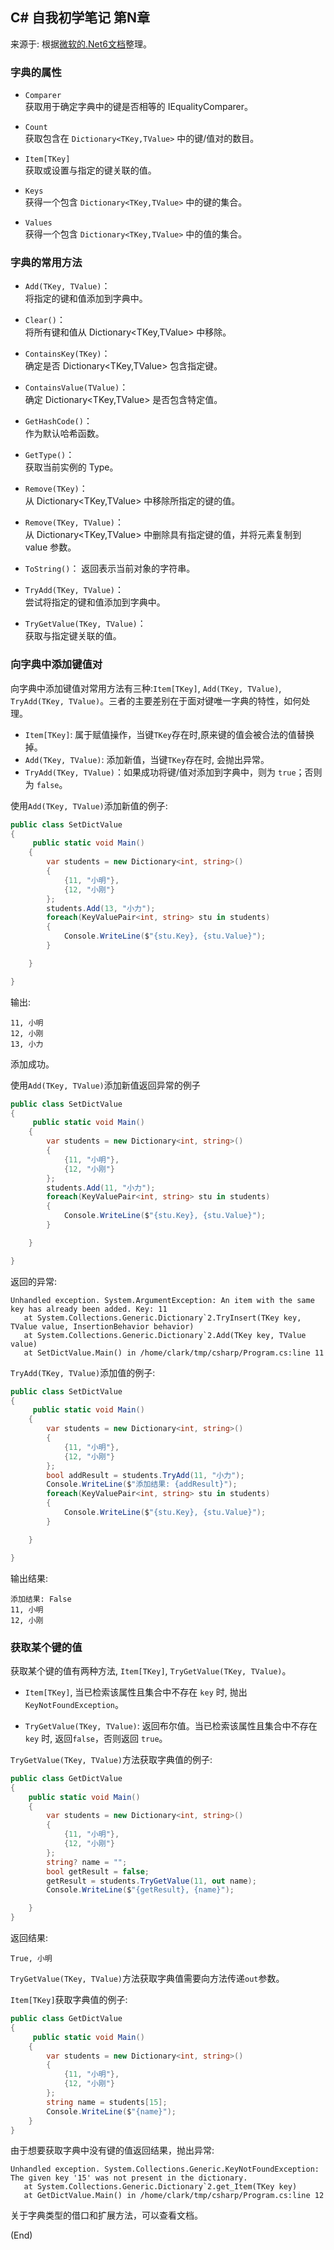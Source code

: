 ## C# 自我初学笔记 第N章  

来源于: 根据[微软的.Net6文档](https://learn.microsoft.com/zh-cn/dotnet/api/system.collections.generic.dictionary-2?view=net-6.0)整理。

### 字典的属性

- `Comparer`	
获取用于确定字典中的键是否相等的 IEqualityComparer<T>。

- `Count`	
获取包含在 `Dictionary<TKey,TValue>` 中的键/值对的数目。

- `Item[TKey]`	
获取或设置与指定的键关联的值。

- `Keys`	
获得一个包含 `Dictionary<TKey,TValue>` 中的键的集合。

- `Values`	
获得一个包含 `Dictionary<TKey,TValue>` 中的值的集合。


### 字典的常用方法

- `Add(TKey, TValue)`：	
将指定的键和值添加到字典中。

- `Clear()`：	
将所有键和值从 Dictionary<TKey,TValue> 中移除。

- `ContainsKey(TKey)`：	
确定是否 Dictionary<TKey,TValue> 包含指定键。

- `ContainsValue(TValue)`：	
确定 Dictionary<TKey,TValue> 是否包含特定值。

- `GetHashCode()`：	
作为默认哈希函数。

- `GetType()`：	
获取当前实例的 Type。

- `Remove(TKey)`：	
从 Dictionary<TKey,TValue> 中移除所指定的键的值。

- `Remove(TKey, TValue)`：	
从 Dictionary<TKey,TValue> 中删除具有指定键的值，并将元素复制到 value 参数。

- `ToString()`：	
返回表示当前对象的字符串。

- `TryAdd(TKey, TValue)`：	
尝试将指定的键和值添加到字典中。

- `TryGetValue(TKey, TValue)`：	
获取与指定键关联的值。


### 向字典中添加键值对

向字典中添加键值对常用方法有三种:`Item[TKey]`, `Add(TKey, TValue)`, `TryAdd(TKey, TValue)`。三者的主要差别在于面对键唯一字典的特性，如何处理。  

- `Item[TKey]`: 属于赋值操作，当键`TKey`存在时,原来键的值会被合法的值替换掉。  
- `Add(TKey, TValue)`: 添加新值，当键`TKey`存在时, 会抛出异常。  
- `TryAdd(TKey, TValue)`：如果成功将键/值对添加到字典中，则为 `true`；否则为 `false`。


使用`Add(TKey, TValue)`添加新值的例子:
```c#
public class SetDictValue
{
     public static void Main()
    {
        var students = new Dictionary<int, string>()
        {
            {11, "小明"},
            {12, "小刚"}
        };
        students.Add(13, "小力");
        foreach(KeyValuePair<int, string> stu in students)
        {
            Console.WriteLine($"{stu.Key}, {stu.Value}");
        }

    }

}

```
输出:
```
11, 小明
12, 小刚
13, 小力
```
添加成功。

使用`Add(TKey, TValue)`添加新值返回异常的例子
```c#
public class SetDictValue
{
     public static void Main()
    {
        var students = new Dictionary<int, string>()
        {
            {11, "小明"},
            {12, "小刚"}
        };
        students.Add(11, "小力");
        foreach(KeyValuePair<int, string> stu in students)
        {
            Console.WriteLine($"{stu.Key}, {stu.Value}");
        }

    }

}
```
返回的异常:
```
Unhandled exception. System.ArgumentException: An item with the same key has already been added. Key: 11
   at System.Collections.Generic.Dictionary`2.TryInsert(TKey key, TValue value, InsertionBehavior behavior)
   at System.Collections.Generic.Dictionary`2.Add(TKey key, TValue value)
   at SetDictValue.Main() in /home/clark/tmp/csharp/Program.cs:line 11
```

`TryAdd(TKey, TValue)`添加值的例子:
```c#
public class SetDictValue
{
     public static void Main()
    {
        var students = new Dictionary<int, string>()
        {
            {11, "小明"},
            {12, "小刚"}
        };
        bool addResult = students.TryAdd(11, "小力");
        Console.WriteLine($"添加结果: {addResult}");
        foreach(KeyValuePair<int, string> stu in students)
        {
            Console.WriteLine($"{stu.Key}, {stu.Value}");
        }

    }

}
```
输出结果:
```
添加结果: False
11, 小明
12, 小刚
```


### 获取某个键的值

获取某个键的值有两种方法, `Item[TKey]`, `TryGetValue(TKey, TValue)`。

- `Item[TKey]`, 当已检索该属性且集合中不存在 `key` 时, 抛出 `KeyNotFoundException`。

- `TryGetValue(TKey, TValue)`: 返回布尔值。当已检索该属性且集合中不存在 `key` 时, 返回`false`，否则返回 `true`。

`TryGetValue(TKey, TValue)`方法获取字典值的例子:
```c#
public class GetDictValue
{
    public static void Main()
    {
        var students = new Dictionary<int, string>()
        {
            {11, "小明"},
            {12, "小刚"}
        };
        string? name = "";
        bool getResult = false;
        getResult = students.TryGetValue(11, out name);
        Console.WriteLine($"{getResult}, {name}");

    }
}
```
返回结果:
```
True, 小明
```
`TryGetValue(TKey, TValue)`方法获取字典值需要向方法传递`out`参数。

`Item[TKey]`获取字典值的例子:
```c#
public class GetDictValue
{
     public static void Main()
    {
        var students = new Dictionary<int, string>()
        {
            {11, "小明"},
            {12, "小刚"}
        };
        string name = students[15];
        Console.WriteLine($"{name}");
    }
}
```
由于想要获取字典中没有键的值返回结果，抛出异常:
```
Unhandled exception. System.Collections.Generic.KeyNotFoundException: The given key '15' was not present in the dictionary.
   at System.Collections.Generic.Dictionary`2.get_Item(TKey key)
   at GetDictValue.Main() in /home/clark/tmp/csharp/Program.cs:line 12
```


关于字典类型的借口和扩展方法，可以查看文档。


(End)
